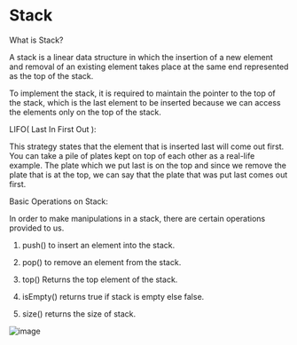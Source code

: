 # Stack

What is Stack?

A stack is a linear data structure in which the insertion of a new element and removal of an existing element takes place at the same end represented as the top of the stack.

To implement the stack, it is required to maintain the pointer to the top of the stack, which is the last element to be inserted because we can access the elements only on the top of the stack.

LIFO( Last In First Out ):

This strategy states that the element that is inserted last will come out first. You can take a pile of plates kept on top of each other as a real-life example. The plate which we put last is on the top and since we remove the plate that is at the top, we can say that the plate that was put last comes out first.

Basic Operations on Stack:

In order to make manipulations in a stack, there are certain operations provided to us.

1. push() to insert an element into the stack.

2. pop() to remove an element from the stack.

3. top() Returns the top element of the stack.

4. isEmpty() returns true if stack is empty else false.

5. size() returns the size of stack.

![image](https://user-images.githubusercontent.com/125825670/234075036-42e83f3c-f8c1-41b3-8569-d57d15a95ecc.png)
